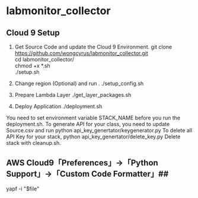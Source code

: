 # labmonitor_collector

## Cloud 9 Setup ##


1. Get Source Code and update the Cloud 9 Environment.
git clone https://github.com/wongcyrus/labmonitor_collector.git  
cd labmonitor_collector/  
chmod +x *.sh  
./setup.sh  


2. Change region (Optional) and run
. ./setup_config.sh

3. Prepare Lambda Layer
./get_layer_packages.sh

4. Deploy Application
./deployment.sh

You need to set environment variable STACK_NAME before you run the deployment.sh.
To generate API for your class, you need to update Source.csv and run python api_key_genertator/keygenerator.py
To delete all API Key for your stack, python api_key_genertator/delete_key.py
Delete stack with cleanup.sh.


## AWS Cloud9「Preferences」->「Python Support」->「Custom Code Formatter」##
yapf -i "$file"

